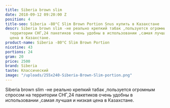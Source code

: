 ```yaml
---
title: Siberia brown slim
date: 2018-09-12 09:20:00 Z
position: 4
title-seo: Siberia -80°C Slim Brown Portion Snus купить в Казахстане
descr: Siberia brown slim -не реально крепкий табак ,пользуется огромным спросом на
  территории СНГ,24 пакетиков очень удобны в использовании ,самая лучшая и низкая
  цена в Казахстане.
product-name: Siberia -80°C Slim Brown Portion
nicotine: 43
portions: 24
gram: 20
price: 2500
brand: Siberia
taste: Классический
image: "/uploads/255x240-Siberia-Brown-Slim-portion.png"
---
```


Siberia brown slim -не реально крепкий табак ,пользуется огромным спросом на территории СНГ,24 пакетиков очень удобны в использовании ,самая лучшая и низкая цена в Казахстане.